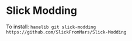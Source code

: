 # Slick Modding
 
To install:
`haxelib git slick-modding https://github.com/SlickFromMars/Slick-Modding`